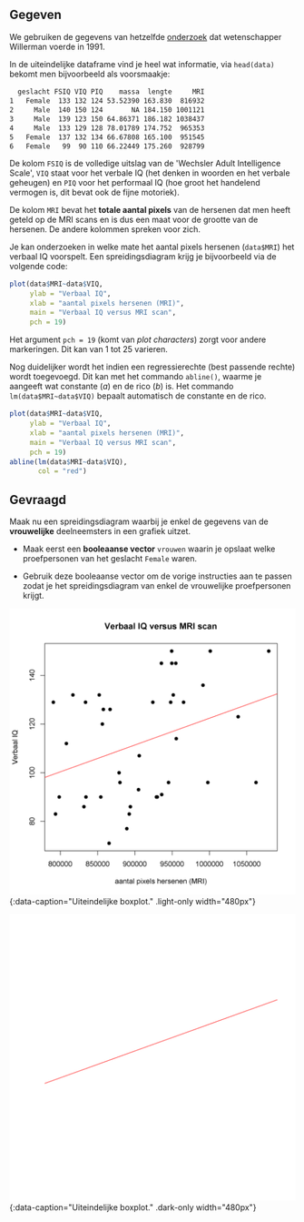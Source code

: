 ## Gegeven

We gebruiken de gegevens van hetzelfde <a href="http://bcs.whfreeman.com/wWebPub/Statistics/shared_resources/EESEE/BrainSize/index.html" target="_blank">onderzoek</a> dat wetenschapper Willerman voerde in 1991.

In de uiteindelijke dataframe vind je heel wat informatie, via `head(data)` bekomt men bijvoorbeeld als voorsmaakje:

```
  geslacht FSIQ VIQ PIQ    massa  lengte     MRI
1   Female  133 132 124 53.52390 163.830  816932
2     Male  140 150 124       NA 184.150 1001121
3     Male  139 123 150 64.86371 186.182 1038437
4     Male  133 129 128 78.01789 174.752  965353
5   Female  137 132 134 66.67808 165.100  951545
6   Female   99  90 110 66.22449 175.260  928799
```

De kolom `FSIQ` is de volledige uitslag van de 'Wechsler Adult Intelligence Scale', `VIQ` staat voor het verbale IQ (het denken in woorden en het verbale geheugen) en `PIQ` voor het performaal IQ (hoe groot het handelend vermogen is, dit bevat ook de fijne motoriek).

De kolom `MRI` bevat het **totale aantal pixels** van de hersenen dat men heeft geteld op de MRI scans en is dus een maat voor de grootte van de hersenen. De andere kolommen spreken voor zich.

Je kan onderzoeken in welke mate het aantal pixels hersenen (`data$MRI`) het verbaal IQ voorspelt. Een spreidingsdiagram krijg je bijvoorbeeld via de volgende code:

```R
plot(data$MRI~data$VIQ,
     ylab = "Verbaal IQ",
     xlab = "aantal pixels hersenen (MRI)",
     main = "Verbaal IQ versus MRI scan",
     pch = 19)
```

Het argument `pch = 19` (komt van *plot characters*) zorgt voor andere markeringen. Dit kan van 1 tot 25 varieren.


Nog duidelijker wordt het indien een regressierechte (best passende rechte) wordt toegevoegd. Dit kan met het commando `abline()`, waarme je aangeeft wat constante (*a*) en de rico (*b*) is. Het commando `lm(data$MRI~data$VIQ)` bepaalt automatisch de constante en de rico.

```R
plot(data$MRI~data$VIQ,
     ylab = "Verbaal IQ",
     xlab = "aantal pixels hersenen (MRI)",
     main = "Verbaal IQ versus MRI scan",
     pch = 19)
abline(lm(data$MRI~data$VIQ),
       col = "red")
```

## Gevraagd

Maak nu een spreidingsdiagram waarbij je enkel de gegevens van de **vrouwelijke** deelneemsters in een grafiek uitzet.

- Maak eerst een **booleaanse vector** `vrouwen` waarin je opslaat welke proefpersonen van het geslacht `Female` waren.

- Gebruik deze booleaanse vector om de vorige instructies aan te passen zodat je het spreidingsdiagram van enkel de vrouwelijke proefpersonen krijgt.

![Uiteindelijke boxplot.](media/plot.png "Uiteindelijke boxplot."){:data-caption="Uiteindelijke boxplot." .light-only width="480px"}

![Uiteindelijke boxplot.](media/plot_dark.png "Uiteindelijke boxplot."){:data-caption="Uiteindelijke boxplot." .dark-only width="480px"}